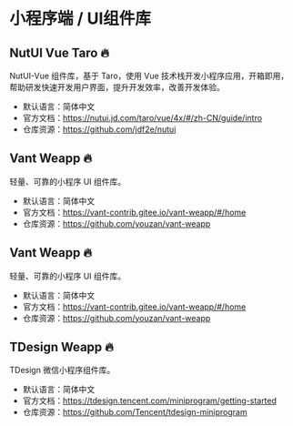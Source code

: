 # 小程序端 / UI组件库

## NutUI Vue Taro 🔥

NutUI-Vue 组件库，基于 Taro，使用 Vue 技术栈开发小程序应用，开箱即用，帮助研发快速开发用户界面，提升开发效率，改善开发体验。

- 默认语言：简体中文
- 官方文档：https://nutui.jd.com/taro/vue/4x/#/zh-CN/guide/intro
- 仓库资源：https://github.com/jdf2e/nutui



## Vant Weapp 🔥

轻量、可靠的小程序 UI 组件库。

- 默认语言：简体中文
- 官方文档：https://vant-contrib.gitee.io/vant-weapp/#/home
- 仓库资源：https://github.com/youzan/vant-weapp



## Vant Weapp 🔥

轻量、可靠的小程序 UI 组件库。

- 默认语言：简体中文
- 官方文档：https://vant-contrib.gitee.io/vant-weapp/#/home
- 仓库资源：https://github.com/youzan/vant-weapp



## TDesign Weapp 🔥

TDesign 微信小程序组件库。

- 默认语言：简体中文
- 官方文档：https://tdesign.tencent.com/miniprogram/getting-started
- 仓库资源：https://github.com/Tencent/tdesign-miniprogram



